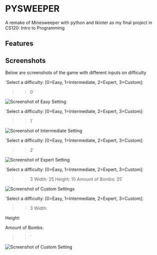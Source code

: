 # PYSWEEPER
A remake of Minesweeper with python and tkinter as my final project in CS120: Intro to Programming

## Features

## Screenshots
Below are screenshots of the game with different inputs on difficulty

`Select a difficulty: [0=Easy, 1=Intermediate, 2=Expert, 3=Custom]:
>> 0`

![Screenshot of Easy Setting](https://i.imgur.com/HJjv7t3.png)

`Select a difficulty: [0=Easy, 1=Intermediate, 2=Expert, 3=Custom]:
>> 1`

![Screenshot of Intermediate Setting](https://i.imgur.com/BpoGWvf.png)

`Select a difficulty: [0=Easy, 1=Intermediate, 2=Expert, 3=Custom]:
>> 2`

![Screenshot of Expert Setting](https://i.imgur.com/U3N2XKH.png)

`Select a difficulty: [0=Easy, 1=Intermediate, 2=Expert, 3=Custom]:
>> 3
Width:
>> 25
Height:
>> 10
Amount of Bombs:
>> 25`

![Screenshot of Custom Settings](https://i.imgur.com/x5zxE5U.png)

`Select a difficulty: [0=Easy, 1=Intermediate, 2=Expert, 3=Custom]:
>> 3
Width:
>>
Height:
>>
Amount of Bombs:
>> `

![Screenshot of Custom Setting](https://i.imgur.com/R67KHIa.png)
